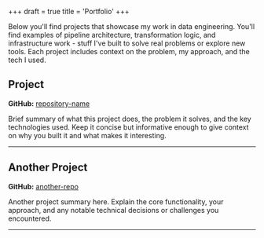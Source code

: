 +++
draft = true
title = 'Portfolio'
+++

Below you'll find projects that showcase my work in data engineering.
You'll find examples of pipeline architecture, transformation logic, and infrastructure work - stuff I've built to solve real problems or explore new tools. Each project includes context on the problem, my approach, and the tech I used.

## Project

**GitHub:** [repository-name](https://github.com/yourusername/repository-name)

Brief summary of what this project does, the problem it solves, and the key technologies used. Keep it concise but informative enough to give context on why you built it and what makes it interesting.

---

## Another Project

**GitHub:** [another-repo](https://github.com/yourusername/another-repo)

Another project summary here. Explain the core functionality, your approach, and any notable technical decisions or challenges you encountered.

---
